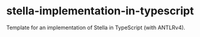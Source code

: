 # stella-implementation-in-typescript
Template for an implementation of Stella in TypeScript (with ANTLRv4).
